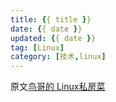 ```yaml
---
title: {{ title }}
date: {{ date }}
updated: {{ date }}
tag: [Linux]
category: [技术,linux]
---
```

原文[鸟哥的 Linux私房菜](http://linux.vbird.org/)  

